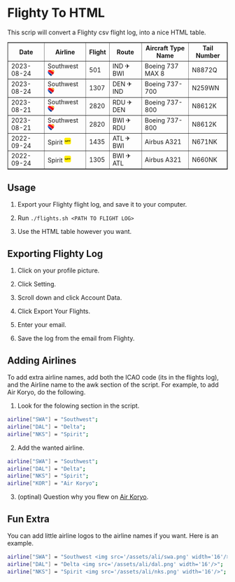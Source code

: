 # Flighty To HTML

This scrip will convert a Flighty csv flight log, into a nice HTML table.

<table border='1'>
<tr><th>Date</th><th>Airline</th><th>Flight</th><th>Route</th><th>Aircraft Type Name</th><th>Tail Number</th></tr>
<tr><td>2023-08-24</td><td>Southwest <img src=/assets/ali/swa.png width=16/></td><td>501</td><td>IND ✈ BWI</td><td>Boeing 737 MAX 8</td><td>N8872Q</td></tr>
<tr><td>2023-08-24</td><td>Southwest <img src=/assets/ali/swa.png width=16/></td><td>1307</td><td>DEN ✈ IND</td><td>Boeing 737-700</td><td>N259WN</td></tr>
<tr><td>2023-08-21</td><td>Southwest <img src=/assets/ali/swa.png width=16/></td><td>2820</td><td>RDU ✈ DEN</td><td>Boeing 737-800</td><td>N8612K</td></tr>
<tr><td>2023-08-21</td><td>Southwest <img src=/assets/ali/swa.png width=16/></td><td>2820</td><td>BWI ✈ RDU</td><td>Boeing 737-800</td><td>N8612K</td></tr>
<tr><td>2022-09-24</td><td>Spirit <img src=/assets/ali/nks.png width=16/></td><td>1435</td><td>ATL ✈ BWI</td><td>Airbus A321</td><td>N671NK</td></tr>
<tr><td>2022-09-24</td><td>Spirit <img src=/assets/ali/nks.png width=16/></td><td>1305</td><td>BWI ✈ ATL</td><td>Airbus A321</td><td>N660NK</td></tr>
</table>

## Usage

1. Export your Flighty flight log, and save it to your computer.

2. Run `./flights.sh <PATH TO FLIGHT LOG>`

3. Use the HTML table however you want.

## Exporting Flighty Log

1. Click on your profile picture.

2. Click Setting.

3. Scroll down and click Account Data.

4. Click Export Your Flights.

5. Enter your email.

6. Save the log from the email from Flighty.

## Adding Airlines

To add extra airline names, add both the ICAO code (its in the flights log), and the Airline name to the awk section of the script. For example, to add Air Koryo, do the following.

1. Look for the folowing section in the script.

```BASH
airline["SWA"] = "Southwest";
airline["DAL"] = "Delta";
airline["NKS"] = "Spirit";
```

2. Add the wanted airline.

```BASH
airline["SWA"] = "Southwest";
airline["DAL"] = "Delta";
airline["NKS"] = "Spirit";
airline["KOR"] = "Air Koryo";
```

3. (optinal) Question why you flew on [Air Koryo](https://en.wikipedia.org/wiki/Air_Koryo).

## Fun Extra

You can add little airline logos to the airline names if you want. Here is an example.

```BASH
airline["SWA"] = "Southwest <img src='/assets/ali/swa.png' width='16'/>";
airline["DAL"] = "Delta <img src='/assets/ali/dal.png' width='16'/>";
airline["NKS"] = "Spirit <img src='/assets/ali/nks.png' width='16'/>";
```
